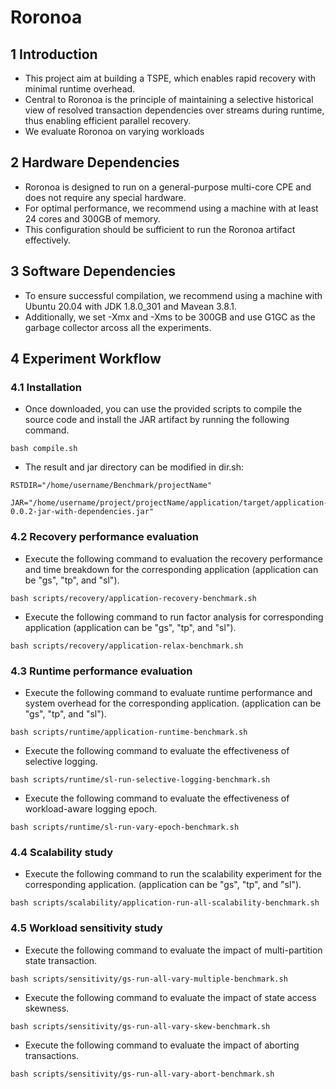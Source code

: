 <meta name="robots" content="noindex">

# Roronoa
## 1 Introduction
- This project aim at building a TSPE, which enables rapid recovery with minimal runtime overhead.
- Central to Roronoa is the principle of maintaining a selective historical view of resolved transaction dependencies over streams during runtime, thus enabling efficient parallel recovery.
- We evaluate Roronoa on varying workloads
## 2 Hardware Dependencies
- Roronoa is designed to run on a general-purpose multi-core CPE and does not require any special hardware.
- For optimal performance, we recommend using a machine with at least 24 cores and 300GB of memory.
- This configuration should be sufficient to run the Roronoa artifact effectively.
## 3 Software Dependencies 
- To ensure successful compilation, we recommend using a machine with Ubuntu 20.04 with JDK 1.8.0_301 and Mavean 3.8.1.
- Additionally, we set -Xmx and -Xms to be 300GB and use G1GC as the garbage collector arcoss all the experiments.
## 4 Experiment Workflow
### 4.1 Installation
- Once downloaded, you can use the provided scripts to compile the source code and install the JAR artifact by running the following command.
```
bash compile.sh
```
- The result and jar directory can be modified in dir.sh:
```
RSTDIR="/home/username/Benchmark/projectName"
```
```
JAR="/home/username/project/projectName/application/target/application-0.0.2-jar-with-dependencies.jar"
```
### 4.2 Recovery performance evaluation
- Execute the following command to evaluation the recovery performance and time breakdown for the corresponding application (application can be "gs", "tp", and "sl").
```
bash scripts/recovery/application-recovery-benchmark.sh
```
- Execute the following command to run factor analysis for corresponding application (application can be "gs", "tp", and "sl").
```
bash scripts/recovery/application-relax-benchmark.sh 
```
### 4.3 Runtime performance evaluation
- Execute the following command to evaluate runtime performance and system overhead for the corresponding application. (application can be "gs", "tp", and "sl").
```
bash scripts/runtime/application-runtime-benchmark.sh
```
- Execute the following command to evaluate the effectiveness of selective logging.
```
bash scripts/runtime/sl-run-selective-logging-benchmark.sh 
```
- Execute the following command to evaluate the effectiveness of workload-aware logging epoch.
```
bash scripts/runtime/sl-run-vary-epoch-benchmark.sh 
```
### 4.4 Scalability study
- Execute the following command to run the scalability experiment for the corresponding application. (application can be "gs", "tp", and "sl").
```
bash scripts/scalability/application-run-all-scalability-benchmark.sh
```
### 4.5 Workload sensitivity study
- Execute the following command to evaluate the impact of multi-partition state transaction.
```
bash scripts/sensitivity/gs-run-all-vary-multiple-benchmark.sh
```
- Execute the following command to evaluate the impact of state access skewness.
```
bash scripts/sensitivity/gs-run-all-vary-skew-benchmark.sh
```
- Execute the following command to evaluate the impact of aborting transactions.
```
bash scripts/sensitivity/gs-run-all-vary-abort-benchmark.sh
```
